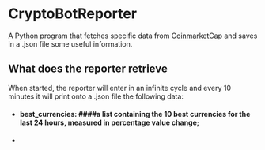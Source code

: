 # CryptoBotReporter #

A Python program that fetches specific data from [CoinmarketCap](https://coinmarketcap.com/) and saves in a .json file some useful information.

## What does the reporter retrieve ##

When started, the reporter will enter in an infinite cycle and every 10 minutes it will print onto a .json file the following data:

* #### best_currencies: ####a list containing the 10 best currencies for the last 24 hours, measured in percentage value change;
*
